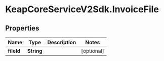 # KeapCoreServiceV2Sdk.InvoiceFile

## Properties

Name | Type | Description | Notes
------------ | ------------- | ------------- | -------------
**fileId** | **String** |  | [optional] 


